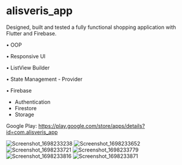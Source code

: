 # alisveris_app

Designed, built and tested a fully functional shopping application with Flutter and Firebase.

• OOP

• Responsive UI

• ListView Builder

• State Management - Provider

• Firebase
  - Authentication
  - Firestore
  - Storage

Google Play: https://play.google.com/store/apps/details?id=com.alisveris_app


![Screenshot_1698233238](https://github.com/berkancalikoglu/alisveris_app/assets/52545754/9d7ae288-24a8-473c-ac4f-5cca9190b1ec)
![Screenshot_1698233652](https://github.com/berkancalikoglu/alisveris_app/assets/52545754/17fcd22b-528d-45df-9ed1-bfdf1e48b0f8)
![Screenshot_1698233721](https://github.com/berkancalikoglu/alisveris_app/assets/52545754/09f143c0-8268-4947-b39a-ac3d962e971e)
![Screenshot_1698233779](https://github.com/berkancalikoglu/alisveris_app/assets/52545754/d023ff09-3804-49ee-8488-d9bcc95d977d)
![Screenshot_1698233816](https://github.com/berkancalikoglu/alisveris_app/assets/52545754/a84c6816-2997-49d8-b42d-fe1c623cccd0)
![Screenshot_1698233871](https://github.com/berkancalikoglu/alisveris_app/assets/52545754/3a17d64c-9281-4d5f-a1d8-5c8f9fac67ef)
